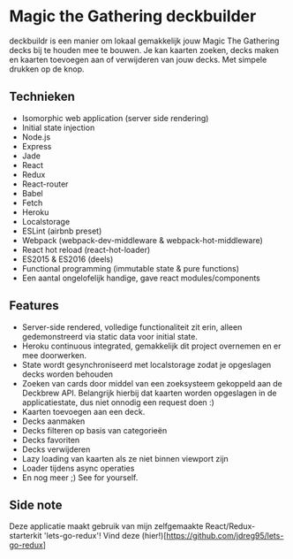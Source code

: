 # Magic the Gathering deckbuilder

deckbuildr is een manier om lokaal gemakkelijk jouw Magic The Gathering decks bij te houden mee te bouwen.
Je kan kaarten zoeken, decks maken en kaarten toevoegen aan of verwijderen van jouw decks. Met simpele drukken op de knop.

## Technieken

  - Isomorphic web application (server side rendering)
  - Initial state injection
  - Node.js
  - Express
  - Jade
  - React
  - Redux
  - React-router
  - Babel
  - Fetch
  - Heroku
  - Localstorage
  - ESLint (airbnb preset)
  - Webpack (webpack-dev-middleware & webpack-hot-middleware)
  - React hot reload (react-hot-loader)
  - ES2015 & ES2016 (deels)
  - Functional programming (immutable state & pure functions)
  - Een aantal ongelofelijk handige, gave react modules/components

## Features
 - Server-side rendered, volledige functionaliteit zit erin, alleen gedemonstreerd via static data voor initial state.
 - Heroku continuous integrated, gemakkelijk dit project overnemen en er mee doorwerken.
 - State wordt gesynchroniseerd met localstorage zodat je opgeslagen decks worden behouden
 - Zoeken van cards door middel van een zoeksysteem gekoppeld aan de Deckbrew API. Belangrijk hierbij dat kaarten worden opgeslagen in de applicatiestate, dus niet onnodig een request doen :)
 - Kaarten toevoegen aan een deck.
 - Decks aanmaken
 - Decks filteren op basis van categorieën
 - Decks favoriten
 - Decks verwijderen
 - Lazy loading van kaarten als ze niet binnen viewport zijn
 - Loader tijdens async operaties
 - En nog meer ;) See for yourself.

## Side note

Deze applicatie maakt gebruik van mijn zelfgemaakte React/Redux-starterkit 'lets-go-redux'! Vind deze (hier!)[https://github.com/jdreg95/lets-go-redux]
